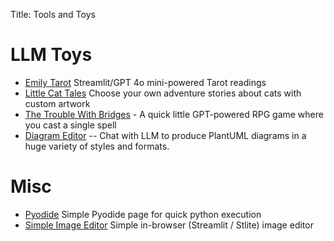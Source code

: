 Title: Tools and Toys

# LLM Toys

* [Emily Tarot](https://emilytarot.com) Streamlit/GPT 4o mini-powered Tarot readings
* [Little Cat Tales](https://littlecattales.com) Choose your own adventure stories about cats with custom artwork
* [The Trouble With Bridges](https://thetroublewithbridges.com) - A quick little GPT-powered RPG game where you cast a
  single spell
* [Diagram Editor](https://diagrams.streamlit.app/) -- Chat with LLM to produce PlantUML diagrams in a huge variety of
  styles and formats.

# Misc

* [Pyodide](/extra/pyodide) Simple Pyodide page for quick python execution
* [Simple Image Editor](/extra/pyodide) Simple in-browser (Streamlit / Stlite) image editor

